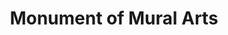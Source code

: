 ---
pid: CH92
title: Monument of Mural Arts
location_transcription: 
zipcode: '38126'
outside_phl: 'Memphis TN '
neighborhood: 
age: '66'
age_range: 60-69
instagram: 
image_file_name: CH_92.jpg
proposal_transcription: |-
  What kind monuments here?
  What are the important questions for the Monuments
topic: Art,Culture,History
topic_summary: 0, 0, 0
type: Other No Form
keywords_other: Monuments
credit: Walibl Islam
image_labels: 
twitter: 
facebook: 
permalink: "/monuments/ch92/"
layout: item-page
---